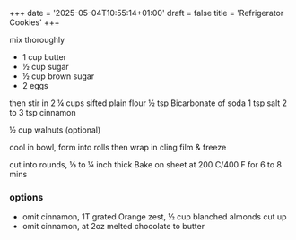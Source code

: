 +++
date = '2025-05-04T10:55:14+01:00'
draft = false
title = 'Refrigerator Cookies'
+++

mix thoroughly
* 1 cup butter
* ½ cup sugar
* ½ cup brown sugar
* 2 eggs

then stir in
2 ¼ cups sifted plain flour
½ tsp Bicarbonate of soda
1 tsp salt
2 to 3 tsp cinnamon

½ cup walnuts (optional)

cool in bowl, form into rolls then wrap in cling film & freeze

cut into rounds, ⅛ to ¼ inch thick
Bake on sheet at 200 C/400 F for 6 to 8 mins

### options
* omit cinnamon, 1T grated Orange zest, ½ cup blanched almonds cut up
* omit cinnamon, at 2oz melted chocolate to butter




